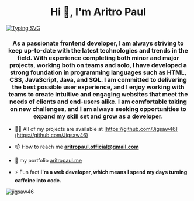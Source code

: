 <h1 align="center">Hi 👋, I'm Aritro Paul</h1>
<a href="https://git.io/typing-svg"><img src="https://readme-typing-svg.demolab.com?font=Fira+Code&pause=1000&color=FFFFFF&width=435&lines=I+am+a+web+Developer;I+am+committed+to+lifelong+learning" alt="Typing SVG" /></a>
<h3 align="center">As a passionate frontend developer, I am always striving to keep up-to-date with the latest technologies and trends in the field. With experience completing both minor and major projects, working both on teams and solo, I have developed a strong foundation in programming languages such as HTML, CSS, JavaScript, Java, and SQL. I am committed to delivering the best possible user experience, and I enjoy working with teams to create intuitive and engaging websites that meet the needs of clients and end-users alike. I am comfortable taking on new challenges, and I am always seeking opportunities to expand my skill set and grow as a developer.</h3>

- 👨‍💻 All of my projects are available at [https://github.com/Jigsaw46](https://github.com/Jigsaw46)

- 📫 How to reach me **aritropaul.official@gmail.com**

- 📄 my portfolio [aritropaul.me](aritropaul.me)

- ⚡ Fun fact **I'm a web developer, which means I spend my days turning caffeine into code.**




<p><img align="center" src="https://github-readme-stats.vercel.app/api/top-langs?username=jigsaw46&show_icons=true&locale=en&layout=compact" alt="jigsaw46" /></p>
